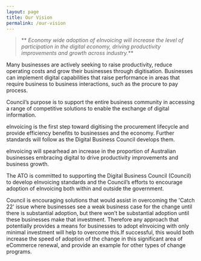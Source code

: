 ```yaml
---
layout: page
title: Our Vision
permalink: /our-vision
---
```



> ** _Economy wide adoption of eInvoicing will increase the level of participation in the digital economy, driving productivity improvements and growth across industry._**


Many businesses are actively seeking to raise productivity, reduce operating costs and grow their businesses through digitisation. Businesses can implement digital capabilities that raise performance in areas that require business to business interactions, such as the procure to pay process.


Council’s purpose is to support the entire business community in accessing a range of competitive solutions to enable the exchange of digital information. 


eInvoicing is the first step toward digitising the procurement lifecycle and provide efficiency benefits to businesses and the economy. Further standards will follow as the Digital Business Council develops them.


eInvoicing will spearhead an increase in the proportion of Australian businesses embracing digital to drive productivity improvements and business growth. 


The ATO is committed to supporting the Digital Business Council (Council) to develop eInvoicing standards and the Council’s efforts to encourage adoption of eInvoicing both within and outside the government.


Council is encouraging solutions that would assist in overcoming the 'Catch 22' issue where businesses see a weak business case for the change until there is substantial adoption, but there won’t be substantial adoption until these businesses make that investment. Therefore any approach that potentially provides a means for businesses to adopt eInvoicing with only minimal investment will help to overcome this.If successful, this would both increase the speed of adoption of the change in this significant area of eCommerce renewal, and provide an example for other types of change programs.
